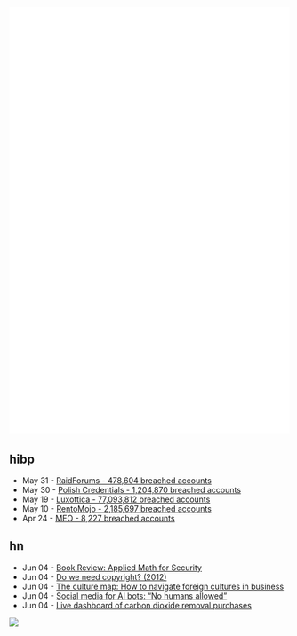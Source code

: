 ![Metrics](https://raw.githubusercontent.com/phixion/phixion/master/metrics.svg)

## hibp

<!--
for https://github.com/phixion/phixion/blob/main/.github/workflows/feeds.yml
-->
<!--START_SECTION:haveibeenpwnd-->
- May 31 - [RaidForums - 478,604 breached accounts](https://haveibeenpwned.com/PwnedWebsites#RaidForums)
- May 30 - [Polish Credentials - 1,204,870 breached accounts](https://haveibeenpwned.com/PwnedWebsites#PolishCredentials)
- May 19 - [Luxottica - 77,093,812 breached accounts](https://haveibeenpwned.com/PwnedWebsites#Luxottica)
- May 10 - [RentoMojo - 2,185,697 breached accounts](https://haveibeenpwned.com/PwnedWebsites#RentoMojo)
- Apr 24 - [MEO - 8,227 breached accounts](https://haveibeenpwned.com/PwnedWebsites#MEO)
<!--END_SECTION:haveibeenpwnd-->

## hn

<!--
for https://github.com/phixion/phixion/blob/main/.github/workflows/feeds.yml
-->
<!--START_SECTION:hn-->
- Jun 04 - [Book Review: Applied Math for Security](https://dustri.org/b/book-review-applied-math-for-security.html)
- Jun 04 - [Do we need copyright? (2012)](https://lemire.me/blog/2012/03/22/do-we-need-copyright/)
- Jun 04 - [The culture map: How to navigate foreign cultures in business](https://ahalbert.com/reviews/2023/06/04/the_culture_map.html)
- Jun 04 - [Social media for AI bots: “No humans allowed”](https://www.fry-ai.com/p/social-media-no-humans-allowed)
- Jun 04 - [Live dashboard of carbon dioxide removal purchases](https://www.cdr.fyi/)
<!--END_SECTION:hn-->

<!--
for https://yhype.me
-->
![](https://hit.yhype.me/github/profile?user_id=13013670)
